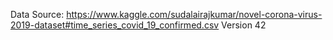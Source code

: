 Data Source: https://www.kaggle.com/sudalairajkumar/novel-corona-virus-2019-dataset#time_series_covid_19_confirmed.csv Version 42
